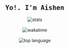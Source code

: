 <div align="center">
  <h2>
    <samp><b>Yo!. I'm Aishen</b></samp>
  </h2>
  <img 
    alt="stats" 
    src="https://github-readme-stats.vercel.app/api?custom_title=my%20stats&username=aishenreemo&show_icons=true&count_private=true&include_all_commits=true&theme=dark"
  />
  <br><br>
  <img alt="wakatime" src="https://github-readme-stats.vercel.app/api/wakatime?username=aishen&layout=compact&layout=compact&theme=dark&custom_title=wakatime%20stats"/>
  <br><br>
  <img alt="top language" src="https://github-readme-stats.vercel.app/api/top-langs/?username=aishenreemo&theme=dark&custom_title=languages%20i%20use&layout=compact"/>
</div>
